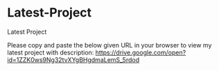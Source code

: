 # Latest-Project
Latest Project

Please copy and paste the below given URL in your browser to view my latest project with description:
https://drive.google.com/open?id=1ZZK0ws9Ng32tvXYgBHgdmaLemS_5rdod

